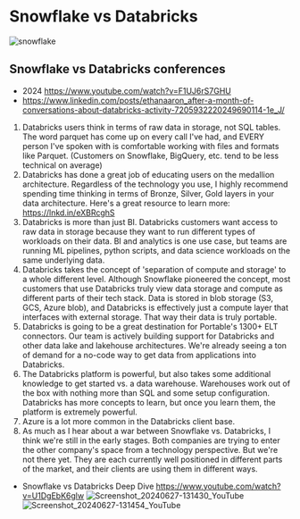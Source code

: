 # Snowflake vs Databricks

![snowflake](https://github.com/user-attachments/assets/98d95dd8-78af-4029-9805-f174d1e29a56)

## Snowflake vs Databricks conferences
- 2024 https://www.youtube.com/watch?v=F1UJ6rS7GHU
- https://www.linkedin.com/posts/ethanaaron_after-a-month-of-conversations-about-databricks-activity-7205932220249690114-1e_J/
1. Databricks users think in terms of raw data in storage, not SQL tables. The word parquet has come up on every call I've had, and EVERY person I've spoken with is comfortable working with files and formats like Parquet. (Customers on Snowflake, BigQuery, etc. tend to be less technical on average)
2. Databricks has done a great job of educating users on the medallion architecture. Regardless of the technology you use, I highly recommend spending time thinking in terms of Bronze, Silver, Gold layers in your data architecture. Here's a great resource to learn more: https://lnkd.in/eXBRcghS
3. Databricks is more than just BI. Databricks customers want access to raw data in storage because they want to run different types of workloads on their data. BI and analytics is one use case, but teams are running ML pipelines, python scripts, and data science workloads on the same underlying data.
4. Databricks takes the concept of 'separation of compute and storage' to a whole different level. Although Snowflake pioneered the concept, most customers that use Databricks truly view data storage and compute as different parts of their tech stack. Data is stored in blob storage (S3, GCS, Azure blob), and Databricks is effectively just a compute layer that interfaces with external storage. That way their data is truly portable.
5. Databricks is going to be a great destination for Portable's 1300+ ELT connectors. Our team is actively building support for Databricks and other data lake and lakehouse architectures. We're already seeing a ton of demand for a no-code way to get data from applications into Databricks.
6. The Databricks platform is powerful, but also takes some additional knowledge to get started vs. a data warehouse. Warehouses work out of the box with nothing more than SQL and some setup configuration. Databricks has more concepts to learn, but once you learn them, the platform is extremely powerful.
7. Azure is a lot more common in the Databricks client base.
8. As much as I hear about a war between Snowflake vs. Databricks, I think we're still in the early stages. Both companies are trying to enter the other company's space from a technology perspective. But we're not there yet. They are each currently well positioned in different parts of the market, and their clients are using them in different ways.
- Snowflake vs Databricks Deep Dive https://www.youtube.com/watch?v=U1DgEbK6glw
![Screenshot_20240627-131430_YouTube](https://github.com/huang-pan/modern-data-stack-2023/assets/10567714/2d079021-e914-4274-a53c-cea0862c9b91)
![Screenshot_20240627-131454_YouTube](https://github.com/huang-pan/modern-data-stack-2023/assets/10567714/5b4607fc-4210-426f-bf7c-8be619f4d192)
